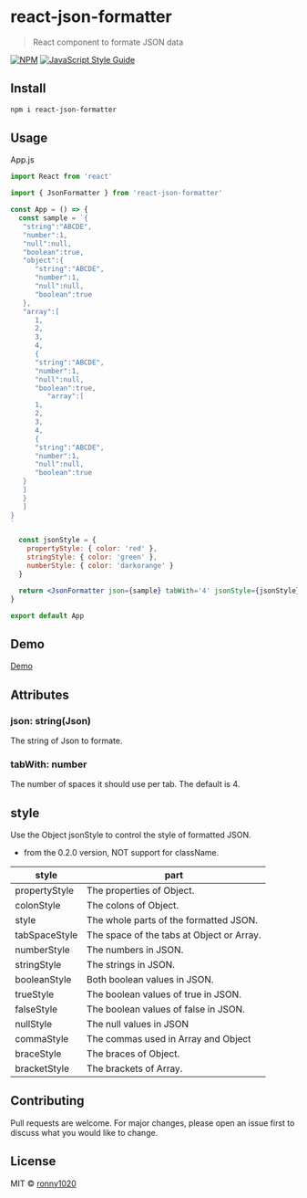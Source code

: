 # react-json-formatter

> React component to formate JSON data

[![NPM](https://img.shields.io/npm/v/react-json-formatter.svg)](https://www.npmjs.com/package/react-json-formatter) [![JavaScript Style Guide](https://img.shields.io/badge/code_style-standard-brightgreen.svg)](https://standardjs.com)

## Install

```bash
npm i react-json-formatter
```

## Usage

App.js

```jsx
import React from 'react'

import { JsonFormatter } from 'react-json-formatter'

const App = () => {
  const sample = `{
   "string":"ABCDE",
   "number":1,
   "null":null,
   "boolean":true,
   "object":{
      "string":"ABCDE",
      "number":1,
      "null":null,
      "boolean":true
   },
   "array":[
      1,
      2,
      3,
      4,
      {
      "string":"ABCDE",
      "number":1,
      "null":null,
      "boolean":true,
         "array":[
      1,
      2,
      3,
      4,
      {
      "string":"ABCDE",
      "number":1,
      "null":null,
      "boolean":true
   }
   ]
   }
   ]
}
`

  const jsonStyle = {
    propertyStyle: { color: 'red' },
    stringStyle: { color: 'green' },
    numberStyle: { color: 'darkorange' }
  }

  return <JsonFormatter json={sample} tabWith='4' jsonStyle={jsonStyle} />
}

export default App
```

## Demo

[Demo](https://ronny1020.github.io/react-json-formatter/)

## Attributes

### json: string(Json)

The string of Json to formate.

### tabWith: number

The number of spaces it should use per tab.
The default is 4.

## style

Use the Object jsonStyle to control the style of formatted JSON.

- from the 0.2.0 version, NOT support for className.

| style         | part                                      |
| ------------- | ----------------------------------------- |
| propertyStyle | The properties of Object.                 |
| colonStyle    | The colons of Object.                     |
| style         | The whole parts of the formatted JSON.    |
| tabSpaceStyle | The space of the tabs at Object or Array. |
| numberStyle   | The numbers in JSON.                      |
| stringStyle   | The strings in JSON.                      |
| booleanStyle  | Both boolean values in JSON.              |
| trueStyle     | The boolean values of true in JSON.       |
| falseStyle    | The boolean values of false in JSON.      |
| nullStyle     | The null values in JSON                   |
| commaStyle    | The commas used in Array and Object       |
| braceStyle    | The braces of Object.                     |
| bracketStyle  | The brackets of Array.                    |

## Contributing

Pull requests are welcome. For major changes, please open an issue first to discuss what you would like to change.

## License

MIT © [ronny1020](https://github.com/ronny1020)
